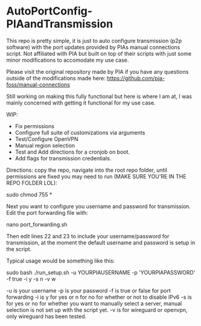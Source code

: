 # AutoPortConfig-PIAandTransmission
This repo is pretty simple, it is just to auto configure transmission (p2p software) with the port updates provided by PIAs manual connections script. Not affiliated with PIA but built on top of their scripts with just some minor modifications to accomodate my use case.

Please visit the original repository made by PIA if you have any questions outside of the modifications made here: https://github.com/pia-foss/manual-connections

Still working on making this fully functional but here is where I am at, I was mainly concerned with getting it functional for my use case.

WIP: 
- Fix permissions
- Configure full suite of customizations via arguments
- Test/Configure OpenVPN
- Manual region selection
- Test and Add directions for a cronjob on boot.
- Add flags for transmission credentials.

Directions: copy the repo, navigate into the root repo folder, until permissions are fixed you may need to run (MAKE SURE YOU'RE IN THE REPO FOLDER LOL):

sudo chmod 755 *

Next you want to configure you username and password for transmission. Edit the port forwarding file with:

nano port_forwarding.sh

Then edit lines 22 and 23 to include your username/password for transmission, at the moment the default username and password is setup in the script.

Typical usage would be something like this:

sudo bash ./run_setup.sh -u YOURPIAUSERNAME -p 'YOURPIAPASSWORD' -f true -i y -s n -v w

-u is your username
-p is your password
-f is true or false for port forwarding
-i is y for yes or n for no for whether or not to disable IPv6
-s is for yes or no for whether you want to manually select a server, manual selection is not set up with the script yet.
-v is for wireguard or openvpn, only wireguard has been tested.

